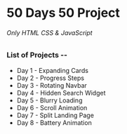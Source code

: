 # 50 Days 50 Project
 
###### Only HTML CSS & JavaScript

### List of Projects --

* Day 1 - Expanding Cards
* Day 2 - Progress Steps
* Day 3 - Rotating Navbar
* Day 4 - Hidden Search Widget
* Day 5 - Blurry Loading
* Day 6 - Scroll Animation
* Day 7 - Split Landing Page
* Day 8 - Battery Animation